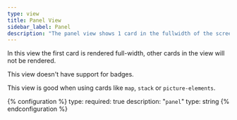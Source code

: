 ```yaml
---
type: view
title: Panel View
sidebar_label: Panel
description: "The panel view shows 1 card in the fullwidth of the screen."
---
```


In this view the first card is rendered full-width, other cards in the view will not be rendered. 

This view doesn't have support for badges.

This view is good when using cards like `map`, `stack` or `picture-elements`.

{% configuration %}
type:
  required: true
  description: "`panel`"
  type: string
{% endconfiguration %}
